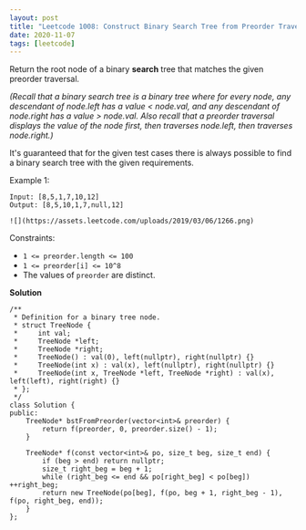 ```yaml
---
layout: post
title: "Leetcode 1008: Construct Binary Search Tree from Preorder Traversal"
date: 2020-11-07
tags: [leetcode]
---
```


Return the root node of a binary **search** tree that matches the given preorder traversal.

*(Recall that a binary search tree is a binary tree where for every node, any descendant of node.left has a value < node.val, and any descendant of node.right has a value > node.val.  Also recall that a preorder traversal displays the value of the node first, then traverses node.left, then traverses node.right.)*

It's guaranteed that for the given test cases there is always possible to find a binary search tree with the given requirements.

Example 1:

```
Input: [8,5,1,7,10,12]
Output: [8,5,10,1,7,null,12]

![](https://assets.leetcode.com/uploads/2019/03/06/1266.png)
```

Constraints:

*   `1 <= preorder.length <= 100`
*   `1 <= preorder[i] <= 10^8`
*   The values of `preorder` are distinct.


**Solution**

```
/**
 * Definition for a binary tree node.
 * struct TreeNode {
 *     int val;
 *     TreeNode *left;
 *     TreeNode *right;
 *     TreeNode() : val(0), left(nullptr), right(nullptr) {}
 *     TreeNode(int x) : val(x), left(nullptr), right(nullptr) {}
 *     TreeNode(int x, TreeNode *left, TreeNode *right) : val(x), left(left), right(right) {}
 * };
 */
class Solution {
public:
    TreeNode* bstFromPreorder(vector<int>& preorder) {
        return f(preorder, 0, preorder.size() - 1);
    }
    
    TreeNode* f(const vector<int>& po, size_t beg, size_t end) {
        if (beg > end) return nullptr;
        size_t right_beg = beg + 1;
        while (right_beg <= end && po[right_beg] < po[beg]) ++right_beg;
        return new TreeNode(po[beg], f(po, beg + 1, right_beg - 1), f(po, right_beg, end));
    }
};
```